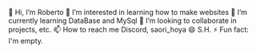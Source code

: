 👋 Hi, I’m Roberto
👀 I’m interested in learning how to make websites
🌱 I’m currently learning DataBase and MySql
💞️ I’m looking to collaborate in projects, etc.
📫 How to reach me Discord, saori_hoya
😄 S.H.
⚡ Fun fact: I'm empty.
